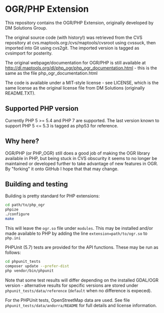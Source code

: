 # OGR/PHP Extension

This repository contains the OGR/PHP Extension, originally developed by DM Solutions Group.

The original source code (with history!) was retrieved from the CVS repository at cvs.maptools.org:/cvs/maptools/cvsroot using cvssuck, then imported into Git using cvs2git. The imported version is tagged as cvsimport for posterity.

The original webpage/documentation for OGR/PHP is still available at http://dl.maptools.org/dl/php_ogr/php_ogr_documentation.html - this is the same as the file php_ogr_documentation.html

The code is available under a MIT-style license - see LICENSE, which is the same license as the original license file from DM Solutions (originally README.TXT).

## Supported PHP version

Currently PHP 5 >= 5.4 and PHP 7 are supported. The last version known to support PHP 5 <= 5.3 is tagged as php53 for reference.

## Why here?

OGR/PHP (or PHP_OGR) still does a good job of making the OGR library available in PHP, but being stuck in CVS obscurity it seems to no longer be maintained or developed further to take advantage of new features in OGR. By "forking" it onto GitHub I hope that that may change.

## Building and testing

Building is pretty standard for PHP extensions:

```bash
cd path/to/php_ogr
phpize
./configure
make
```

This will leave the `ogr.so` file under `modules`. This may be installed and/or made available to PHP by adding the line `extension=path/to/ogr.so` to `php.ini`

PHPUnit (5.7) tests are provided for the API functions. These may be run as
follows:

```bash
cd phpunit_tests
composer update --prefer-dist
php vendor/bin/phpunit
```

Note that some test results will differ depending on the installed GDAL/OGR version - alternative results for specific versions are stored under `phpunit_tests/data/reference` (`default` when no difference is expeced).

For the PHPUnit tests, OpenStreetMap data are used. See file `phpunit_tests/data/andorra/README` for full details and license information.
